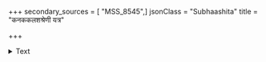 +++
secondary_sources = [ "MSS_8545",]
jsonClass = "Subhaashita"
title = "कनककलशश्रेणी यत्र"

+++

<details><summary>Text</summary>

कनककलशश्रेणी यत्र प्रभाकरचुम्बनैर् अतिखरकराघातैर्मध्यन्दिने शिथिलीकृता।  
द्रवति भजते दार्ढ्यं सिक्ता समीरणकम्पित- ध्वजपटसमानीतस्वर्गापगाजलबिन्दुभिः॥
</details>
